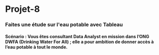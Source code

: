 # Projet-8
### Faites une étude sur l'eau potable avec Tableau 

#### Scénario : Vous êtes consultant Data Analyst en mission dans l’ONG DWFA (Drinking Water For All) ; elle a pour ambition de donner accès à l’eau potable à tout le monde.


